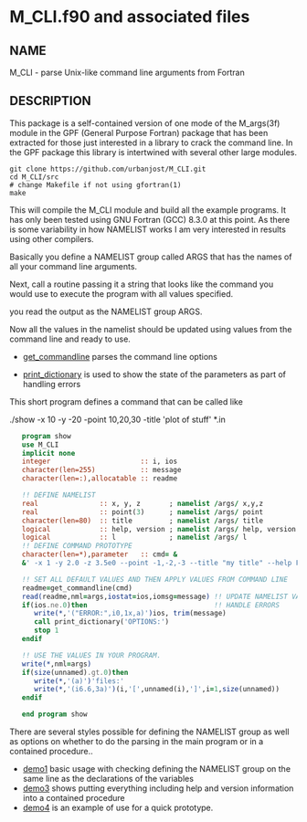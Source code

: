 
# M_CLI.f90 and associated files

## NAME

   M_CLI - parse Unix-like command line arguments from Fortran

## DESCRIPTION

This package is a self-contained version of one mode of the M_args(3f)
module in the GPF (General Purpose Fortran) package that has been
extracted for those just interested in a library to crack the command
line. In the GPF package this library is intertwined with several other
large modules.

    git clone https://github.com/urbanjost/M_CLI.git
    cd M_CLI/src
    # change Makefile if not using gfortran(1)
    make

This will compile the M_CLI module and build all the example programs.
It has only been tested using GNU Fortran (GCC) 8.3.0 at this point.
As there is some variability in how NAMELIST works I am very interested
in results using other compilers.

Basically you define a NAMELIST group called ARGS that has the names of
all your command line arguments.

Next, call a routine passing it a string that looks like the command
you would use to execute the program with all values specified.

you read the output as the NAMELIST group ARGS.

Now all the values in the namelist should be updated using values from the
command line and ready to use.

- [get_commandline](md/get_commandline.md) parses the command line options

- [print_dictionary](md/print_dictionary.md) is used to show the state
  of the parameters as part of handling errors

This short program defines a command that can be called like

   ./show -x 10 -y -20 -point 10,20,30 -title 'plot of stuff' *.in

```fortran
   program show
   use M_CLI
   implicit none
   integer                      :: i, ios
   character(len=255)           :: message
   character(len=:),allocatable :: readme

   !! DEFINE NAMELIST
   real               :: x, y, z       ; namelist /args/ x,y,z
   real               :: point(3)      ; namelist /args/ point
   character(len=80)  :: title         ; namelist /args/ title
   logical            :: help, version ; namelist /args/ help, version
   logical            :: l             ; namelist /args/ l
   !! DEFINE COMMAND PROTOTYPE
   character(len=*),parameter   :: cmd= &
   &' -x 1 -y 2.0 -z 3.5e0 --point -1,-2,-3 --title "my title" --help F --version F -l F'

   !! SET ALL DEFAULT VALUES AND THEN APPLY VALUES FROM COMMAND LINE
   readme=get_commandline(cmd)
   read(readme,nml=args,iostat=ios,iomsg=message) !! UPDATE NAMELIST VARIABLES
   if(ios.ne.0)then                               !! HANDLE ERRORS
      write(*,'("ERROR:",i0,1x,a)')ios, trim(message)
      call print_dictionary('OPTIONS:')
      stop 1
   endif

   !! USE THE VALUES IN YOUR PROGRAM.
   write(*,nml=args)  
   if(size(unnamed).gt.0)then
      write(*,'(a)')'files:'
      write(*,'(i6.6,3a)')(i,'[',unnamed(i),']',i=1,size(unnamed))
   endif

   end program show
```

There are several styles possible for defining the NAMELIST group as well as
options on whether to do the parsing in the main program or in a contained procedure..

- [demo1](src/PROGRAMS/demo1.f90) basic usage with checking defining the NAMELIST group 
                                  on the same line as the declarations of the variables
- [demo3](src/PROGRAMS/demo2.f90) shows putting everything including help and version
                                  information into a contained procedure
- [demo4](src/PROGRAMS/demo3.f90) is an example of use for a quick prototype.
